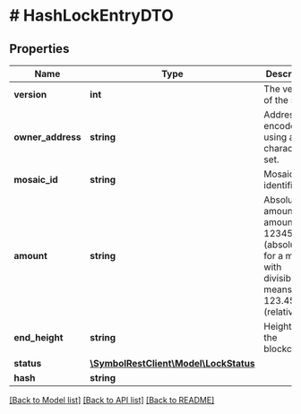 # # HashLockEntryDTO

## Properties

Name | Type | Description | Notes
------------ | ------------- | ------------- | -------------
**version** | **int** | The version of the state |
**owner_address** | **string** | Address encoded using a 32-character set. |
**mosaic_id** | **string** | Mosaic identifier. |
**amount** | **string** | Absolute amount. An amount of 123456789 (absolute) for a mosaic with divisibility 6 means 123.456789 (relative). |
**end_height** | **string** | Height of the blockchain. |
**status** | [**\SymbolRestClient\Model\LockStatus**](LockStatus.md) |  |
**hash** | **string** |  |

[[Back to Model list]](../../README.md#models) [[Back to API list]](../../README.md#endpoints) [[Back to README]](../../README.md)
